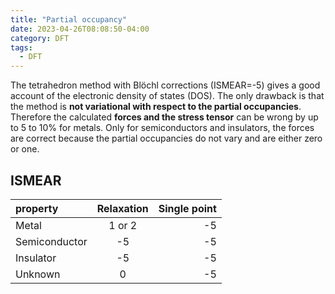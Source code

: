 ```yaml
---
title: "Partial occupancy"
date: 2023-04-26T08:08:50-04:00
category: DFT
tags:
  - DFT
---
```



The tetrahedron method with Blöchl corrections (ISMEAR=-5) gives a good account of the electronic density of states (DOS). The only drawback is that the method is __not variational with respect to the partial occupancies__. Therefore the calculated __forces and the stress tensor__ can be wrong by up to 5 to 10% for metals. Only for semiconductors and insulators, the forces are correct because the partial occupancies do not vary and are either zero or one. 

## ISMEAR

| property | Relaxation | Single point |
|:--------|:-------:|--------:|
| Metal   | 1 or 2   | -5   |
| Semiconductor   | -5   | -5   |
| Insulator   | -5   | -5   |
| Unknown   | 0   | -5   |
